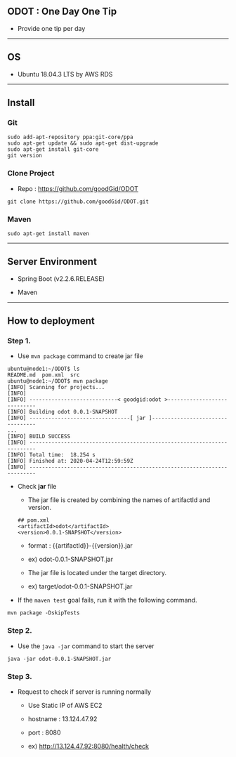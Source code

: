 ## ODOT : One Day One Tip 

* Provide one tip per day

---

## OS

* Ubuntu 18.04.3 LTS by AWS RDS

---

## Install

### Git

```
sudo add-apt-repository ppa:git-core/ppa
sudo apt-get update && sudo apt-get dist-upgrade
sudo apt-get install git-core
git version
```

### Clone Project

* Repo : https://github.com/goodGid/ODOT

```
git clone https://github.com/goodGid/ODOT.git
```


### Maven
    
```
sudo apt-get install maven
```


---


## Server Environment

* Spring Boot (v2.2.6.RELEASE)

* Maven


---


## How to deployment

### Step 1.

* Use `mvn package` command to create jar file

```
ubuntu@node1:~/ODOT$ ls
README.md  pom.xml  src
ubuntu@node1:~/ODOT$ mvn package
[INFO] Scanning for projects...
[INFO]
[INFO] ----------------------------< goodgid:odot >----------------------------
[INFO] Building odot 0.0.1-SNAPSHOT
[INFO] --------------------------------[ jar ]---------------------------------
...
[INFO] BUILD SUCCESS
[INFO] ------------------------------------------------------------------------
[INFO] Total time:  18.254 s
[INFO] Finished at: 2020-04-24T12:59:59Z
[INFO] ------------------------------------------------------------------------
```

* Check **jar** file

    - The jar file is created by combining the names of artifactId and version.
    
    ```
    ## pom.xml
    <artifactId>odot</artifactId>
    <version>0.0.1-SNAPSHOT</version>
    ```
    
    - format : {{artifactId}}-{{version}}.jar
    
    - ex) odot-0.0.1-SNAPSHOT.jar 
    
    - The jar file is located under the target directory.
    
    - ex) target/odot-0.0.1-SNAPSHOT.jar 
    
    
* If the `maven test` goal fails, run it with the following command.

```
mvn package -DskipTests
```
  
    
### Step 2. 

* Use the `java -jar` command to start the server

```
java -jar odot-0.0.1-SNAPSHOT.jar
```


### Step 3.

* Request to check if server is running normally

    - Use Static IP of AWS EC2 

    - hostname : 13.124.47.92
    
    - port : 8080
    
    - ex) http://13.124.47.92:8080/health/check
